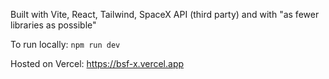 Built with Vite, React, Tailwind, SpaceX API (third party) and with "as fewer libraries as possible"

To run locally: `npm run dev`

Hosted on Vercel: https://bsf-x.vercel.app
